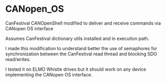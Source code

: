 CANopen_OS
==========

CanFestival CANOpenShell modified to deliver and receive commands via CANopen OS interface

Assumes CanFestival dictionary utils installed and in execution path.

I made this modification to understand better the use of semaphores for synchronization between
the CanFestival read thread and blocking SDO read/writes.

I tested it on ELMO Whistle drives but it should work on any device implementing the CANopen OS
interface.



